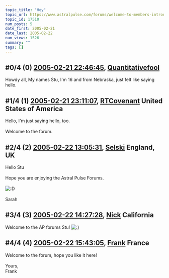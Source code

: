 ```yaml
---
topic_title: "Hey"
topic_url: https://www.astralpulse.com/forums/welcome-to-members-introductions!/hey-17510
topic_id: 17510
num_posts: 5
date_first: 2005-02-21
date_last: 2005-02-22
num_views: 1526
summary: ""
tags: []
---
```


## \#0/4 (0) [2005-02-21 22:46:45](https://www.astralpulse.com/forums/index.php?msg=151360), [Quantitativefool](https://www.astralpulse.com/forums/profile/?u=6965)  ##
<section>
Howdy all, My names Stu, I'm 16 and from Nebraska, just felt like saying hello.
</section>

## \#1/4 (1) [2005-02-21 23:11:07](https://www.astralpulse.com/forums/index.php?msg=151369), [RTCovenant](https://www.astralpulse.com/forums/profile/?u=8389) United States of America ##
<section>
Hello, I'm just saying hello, too.
<br>
<br>
Welcome to the forum.
</section>

## \#2/4 (2) [2005-02-22 13:05:31](https://www.astralpulse.com/forums/index.php?msg=151542), [Selski](https://www.astralpulse.com/forums/profile/?u=6012) England, UK ##
<section>
Hello Stu
<br>
<br>
Hope you are enjoying the Astral Pulse Forums.
<br>
<br>
<img alt=":D" class="smiley" src="https://www.astralpulse.com/forums/Smileys/fugue/cheesy.png" title="Cheesy"/>
<br>
<br>
Sarah
</section>

## \#3/4 (3) [2005-02-22 14:27:28](https://www.astralpulse.com/forums/index.php?msg=151574), [Nick](https://www.astralpulse.com/forums/profile/?u=2080) California ##
<section>
Welcome to the AP forums Stu!
<img alt=":)" class="smiley" src="https://www.astralpulse.com/forums/Smileys/fugue/smiley.png" title="Smiley"/>
</section>

## \#4/4 (4) [2005-02-22 15:43:05](https://www.astralpulse.com/forums/index.php?msg=151593), [Frank](https://www.astralpulse.com/forums/profile/?u=359) France ##
<section>
Welcome to the forum, hope you like it here!
<br>
<br>
Yours,
<br>
Frank
</section>